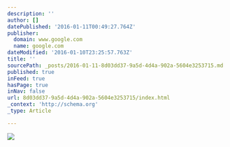 ```yaml
---
description: ''
author: []
datePublished: '2016-01-11T00:49:27.764Z'
publisher:
  domain: www.google.com
  name: google.com
dateModified: '2016-01-10T23:25:57.763Z'
title: ''
sourcePath: _posts/2016-01-11-8d03dd37-9a5d-4d4a-902a-5604e3253715.md
published: true
inFeed: true
hasPage: true
inNav: false
url: 8d03dd37-9a5d-4d4a-902a-5604e3253715/index.html
_context: 'http://schema.org'
_type: Article

---
```

![](https://49.media.tumblr.com/0b8687f34dad5c35f23799b29cf58a98/tumblr_nrsm67RMpF1sdoea6o1_500.gif)